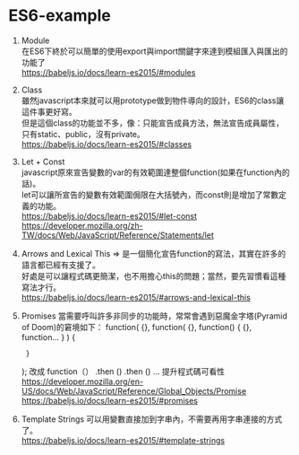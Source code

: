 # ES6-example
1. Module<BR>
   在ES6下終於可以簡單的使用export與import關鍵字來達到模組匯入與匯出的功能了<BR>
   https://babeljs.io/docs/learn-es2015/#modules
   
2. Class<BR>
   雖然javascript本來就可以用prototype做到物件導向的設計，ES6的class讓這件事更好寫。<BR>
   但是這個class的功能並不多，像：只能宣告成員方法，無法宣告成員屬性，只有static、public，沒有private。<BR>
   https://babeljs.io/docs/learn-es2015/#classes
   
3. Let + Const<BR>
   javascript原來宣告變數的var的有效範圍達整個function(如果在function內的話)。<BR>
   let可以讓所宣告的變數有效範圍侷限在大括號內，而const則是增加了常數定義的功能。<BR>
   https://babeljs.io/docs/learn-es2015/#let-const
   https://developer.mozilla.org/zh-TW/docs/Web/JavaScript/Reference/Statements/let

4. Arrows and Lexical This
   => 是一個簡化宣告function的寫法，其實在許多的語言都已經有支援了。<BR>
   好處是可以讓程式碼更簡潔，也不用擔心this的問題；當然，要先習慣看這種寫法才行。<BR>
   https://babeljs.io/docs/learn-es2015/#arrows-and-lexical-this

5. Promises
   當需要呼叫許多非同步的功能時，常常會遇到惡魔金字塔(Pyramid of Doom)的窘境如下：
   function(
        {},
        function(
            {},
            function() {
                {},
                function...
            }
        ) {

        }    
    );
        改成
    function（）
    .then ()
    .then ()
    ...
    提升程式碼可看性
   https://developer.mozilla.org/en-US/docs/Web/JavaScript/Reference/Global_Objects/Promise
   https://babeljs.io/docs/learn-es2015/#promises
   
6. Template Strings
   可以用變數直接加到字串內，不需要再用字串連接的方式了。<BR>
   https://babeljs.io/docs/learn-es2015/#template-strings
